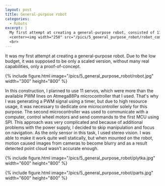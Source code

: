 ```yaml
---
layout: post
title: General-purpose robot
categories:
  - Robots
excerpt: |
  My first attempt at creating a general-purpose robot, consisted of 11 servos, 2 motors and Stereo vision set for navigation.
  <center><img width="250" src="/pics/5_general_purpose_robot/robot_compressed.jpg"></center>
  <br>
---
```


It was my first attempt at creating a general-purpose robot. Due to the low budget, it was supposed to be only a scaled version, without many real capabilities, only a proof-of-concept. 

{% include figure.html image="/pics/5_general_purpose_robot/robot.jpg" width="300" height="800" %}

In this construction, I planned to use 11 servos, which were more than the available PWM lines on Atmega88Pa microcontroller that I used. That's why I was generating a PWM signal using a timer, but due to high resource usage, it was necessary to dedicate one microcontroller solely for this purpose. The second microcontroller was used to communicate with a computer, control wheel motors and send commands to the first MCU using SPI. This approach was very complicated and because of additional problems with the power supply, I decided to skip manipulation and focus on navigation. As the only sensor in this task, I used stereo vision. I was able to make it work quite well statically, but when mounted on the robot, motion caused images from cameras to become blurry and as a result detected point cloud wasn't accurate enough.

{% include figure.html image="/pics/5_general_purpose_robot/plytka.jpg" width="600" height="800" %}

{% include figure.html image="/pics/5_general_purpose_robot/parts.jpg" width="600" height="800" %}

